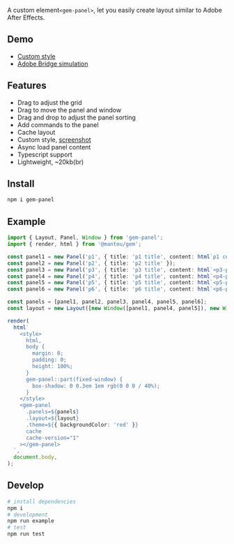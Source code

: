 A custom element`<gem-panel>`, let you easily create layout similar to Adobe After Effects.

## Demo

- [Custom style](https://gem-panel-example-style.vercel.app/)
- [Adobe Bridge simulation](https://gem-panel-example-bridge.vercel.app/)

## Features

- Drag to adjust the grid
- Drag to move the panel and window
- Drag and drop to adjust the panel sorting
- Add commands to the panel
- Cache layout
- Custom style, [screenshot](./screenshots/style.png)
- Async load panel content
- Typescript support
- Lightweight, ~20kb(br)

## Install

```bash
npm i gem-panel
```

## Example

```ts
import { Layout, Panel, Window } from 'gem-panel';
import { render, html } from '@mantou/gem';

const panel1 = new Panel('p1', { title: 'p1 title', content: html`p1 content` });
const panel2 = new Panel('p2', { title: 'p2 title' });
const panel3 = new Panel('p3', { title: 'p3 title', content: html`<p3-panel></p3-panel>` });
const panel4 = new Panel('p4', { title: 'p4 title', content: html`<p4-panel></p4-panel>` });
const panel5 = new Panel('p5', { title: 'p5 title', content: html`<p5-panel></p5-panel>` });
const panel6 = new Panel('p6', { title: 'p6 title', content: html`<p6-panel></p6-panel>` });

const panels = [panel1, panel2, panel3, panel4, panel5, panel6];
const layout = new Layout([new Window([panel1, panel4, panel5]), new Window([panel2]), new Window([panel6])]);

render(
  html`
    <style>
      html,
      body {
        margin: 0;
        padding: 0;
        height: 100%;
      }
      gem-panel::part(fixed-window) {
        box-shadow: 0 0.3em 1em rgb(0 0 0 / 40%);
      }
    </style>
    <gem-panel
      .panels=${panels}
      .layout=${layout}
      .theme=${{ backgroundColor: 'red' }}
      cache
      cache-version="1"
    ></gem-panel>
  `,
  document.body,
);
```

## Develop

```bash
# install dependencies
npm i
# development
npm run example
# test
npm run test
```
